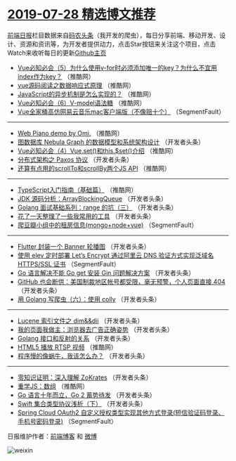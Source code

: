 # [2019-07-28 精选博文推荐](https://toutiao.qdkfweb.cn/date/2019/07/28)

[前端日报](https://qdkfweb.cn/c/news)栏目数据来自[码农头条](https://toutiao.qdkfweb.cn/)（我开发的爬虫），每日分享前端、移动开发、设计、资源和资讯等，为开发者提供动力，点击Star按钮来关注这个项目，点击Watch来收听每日的更新[Github主页](https://github.com/kujian/frontendDaily)
* [Vue必知必会（5）为什么使用v-for时必须添加唯一的key？为什么不宜用index作为key？](https://toutiao.qdkfweb.cn/119695.html) （推酷网）
* [vue源码阅读之数据响应式原理](https://toutiao.qdkfweb.cn/119698.html) （推酷网）
* [JavaScript的异步机制是怎么实现的？](https://toutiao.qdkfweb.cn/119692.html) （推酷网）
* [Vue必知必会（6）V-model语法糖](https://toutiao.qdkfweb.cn/119693.html) （推酷网）
* [Vue全家桶高仿网易云音乐mac客户端版（不像赔十个）](https://toutiao.qdkfweb.cn/119658.html) （SegmentFault）

***
* [Web Piano demo by Omi.](https://toutiao.qdkfweb.cn/119707.html) （推酷网）
* [图数据库 Nebula Graph 的数据模型和系统架构设计](https://toutiao.qdkfweb.cn/119673.html) （开发者头条）
* [Vue必知必会（4）Vue.set()和this.$set()介绍](https://toutiao.qdkfweb.cn/119697.html) （推酷网）
* [分布式架构之 Paxos 协议](https://toutiao.qdkfweb.cn/119677.html) （开发者头条）
* [还算有点用的scrollTo和scrollBy两个JS API](https://toutiao.qdkfweb.cn/119700.html) （推酷网）

***
* [TypeScript入门指南（基础篇）](https://toutiao.qdkfweb.cn/119703.html) （推酷网）
* [JDK 源码分析：ArrayBlockingQueue](https://toutiao.qdkfweb.cn/119667.html) （开发者头条）
* [Golang 面试基础系列：range 的坑（三）](https://toutiao.qdkfweb.cn/119687.html) （开发者头条）
* [花了一天整理了一些我常用的工具](https://toutiao.qdkfweb.cn/119668.html) （开发者头条）
* [爬豆瓣小组中的租房信息(mongo+node+vue)](https://toutiao.qdkfweb.cn/119657.html) （SegmentFault）

***
* [Flutter 封装一个 Banner 轮播图](https://toutiao.qdkfweb.cn/119672.html) （开发者头条）
* [使用 elev 定时部署 Let&#8217;s Encrypt 通过阿里云 DNS 验证方式实现泛域名 HTTPS/SSL 证书](https://toutiao.qdkfweb.cn/119659.html) （SegmentFault）
* [Go 语言解决不能 Go get 安装 Gin 问题解决方案](https://toutiao.qdkfweb.cn/119676.html) （开发者头条）
* [GitHub 也会断供：美国制裁地区帐号都受限，毫无预警，个人页面直接 404](https://toutiao.qdkfweb.cn/119660.html) （开发者头条）
* [用 Golang 写爬虫（六）：使用 colly](https://toutiao.qdkfweb.cn/119661.html) （开发者头条）

***
* [Lucene 索引文件之 dim&amp;&amp;dii](https://toutiao.qdkfweb.cn/119678.html) （开发者头条）
* [我的页面我做主：浏览器去广告正确姿势](https://toutiao.qdkfweb.cn/119662.html) （开发者头条）
* [Golang 接口和反射的关系](https://toutiao.qdkfweb.cn/119681.html) （开发者头条）
* [HTML5 播放 RTSP 视频](https://toutiao.qdkfweb.cn/119701.html) （推酷网）
* [程序慢的像蜗牛，我该怎么办？](https://toutiao.qdkfweb.cn/119663.html) （开发者头条）

***
* [零知识证明：深入理解 ZoKrates](https://toutiao.qdkfweb.cn/119682.html) （开发者头条）
* [重学JS：数组](https://toutiao.qdkfweb.cn/119702.html) （推酷网）
* [Go 语言十年而立，Go 2 蓄势待发](https://toutiao.qdkfweb.cn/119666.html) （开发者头条）
* [Swift 集合类型协议浅析（下）](https://toutiao.qdkfweb.cn/119686.html) （开发者头条）
* [Spring Cloud OAuth2 自定义授权类型实现其他方式登录(短信验证码登录、手机号密码登录)](https://toutiao.qdkfweb.cn/119654.html) （SegmentFault）

日报维护作者：[前端博客](https://qdkfweb.cn/) 和 [微博](https://qdkfweb.cn/go/weibo)

![weixin](https://user-images.githubusercontent.com/3055447/38468989-651132ac-3b80-11e8-8e6b-15122322a9d7.png)